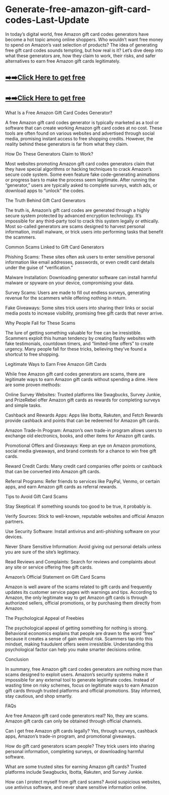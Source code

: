 # Generate-free-amazon-gift-card-codes-Last-Update
In today’s digital world, free Amazon gift card codes generators have become a hot topic among online shoppers. Who wouldn’t want free money to spend on Amazon’s vast selection of products? The idea of generating free gift card codes sounds tempting, but how real is it? Let’s dive deep into what these generators are, how they claim to work, their risks, and safer alternatives to earn free Amazon gift cards legitimately.

## [➡️➡️Click Here to get free](https://unique.giftcardshopzone.com/affallofferazpro/All-Gift-Card-2-affmeni-az-pro.html)

## [➡️➡️Click Here to get free](https://unique.giftcardshopzone.com/affallofferazpro/All-Gift-Card-2-affmeni-az-pro.html)

What Is a Free Amazon Gift Card Codes Generator?

A free Amazon gift card codes generator is typically marketed as a tool or software that can create working Amazon gift card codes at no cost. These tools are often found on various websites and advertised through social media, promising instant access to free shopping credits. However, the reality behind these generators is far from what they claim.

How Do These Generators Claim to Work?

Most websites promoting Amazon gift card codes generators claim that they have special algorithms or hacking techniques to crack Amazon’s secure code system. Some even feature fake code-generating animations or progress bars to make the process seem legitimate. After running the “generator,” users are typically asked to complete surveys, watch ads, or download apps to “unlock” the codes.

The Truth Behind Gift Card Generators

The truth is, Amazon’s gift card codes are generated through a highly secure system protected by advanced encryption technology. It’s impossible for any third-party tool to crack this system legally or ethically. Most so-called generators are scams designed to harvest personal information, install malware, or trick users into performing tasks that benefit the scammers.

Common Scams Linked to Gift Card Generators

Phishing Scams: These sites often ask users to enter sensitive personal information like email addresses, passwords, or even credit card details under the guise of “verification.”

Malware Installation: Downloading generator software can install harmful malware or spyware on your device, compromising your data.

Survey Scams: Users are made to fill out endless surveys, generating revenue for the scammers while offering nothing in return.

Fake Giveaways: Some sites trick users into sharing their links or social media posts to increase visibility, promising free gift cards that never arrive.

Why People Fall for These Scams

The lure of getting something valuable for free can be irresistible. Scammers exploit this human tendency by creating flashy websites with fake testimonials, countdown timers, and “limited-time offers” to create urgency. Many people fall for these tricks, believing they’ve found a shortcut to free shopping.

Legitimate Ways to Earn Free Amazon Gift Cards

While free Amazon gift card codes generators are scams, there are legitimate ways to earn Amazon gift cards without spending a dime. Here are some proven methods:

Online Survey Websites: Trusted platforms like Swagbucks, Survey Junkie, and PrizeRebel offer Amazon gift cards as rewards for completing surveys and simple tasks.

Cashback and Rewards Apps: Apps like Ibotta, Rakuten, and Fetch Rewards provide cashback and points that can be redeemed for Amazon gift cards.

Amazon Trade-In Program: Amazon’s own trade-in program allows users to exchange old electronics, books, and other items for Amazon gift cards.

Promotional Offers and Giveaways: Keep an eye on Amazon promotions, social media giveaways, and brand contests for a chance to win free gift cards.

Reward Credit Cards: Many credit card companies offer points or cashback that can be converted into Amazon gift cards.

Referral Programs: Refer friends to services like PayPal, Venmo, or certain apps, and earn Amazon gift cards as referral rewards.

Tips to Avoid Gift Card Scams

Stay Skeptical: If something sounds too good to be true, it probably is.

Verify Sources: Stick to well-known, reputable websites and official Amazon partners.

Use Security Software: Install antivirus and anti-phishing software on your devices.

Never Share Sensitive Information: Avoid giving out personal details unless you are sure of the site’s legitimacy.

Read Reviews and Complaints: Search for reviews and complaints about any site or service offering free gift cards.

Amazon’s Official Statement on Gift Card Scams

Amazon is well aware of the scams related to gift cards and frequently updates its customer service pages with warnings and tips. According to Amazon, the only legitimate way to get Amazon gift cards is through authorized sellers, official promotions, or by purchasing them directly from Amazon.

The Psychological Appeal of Freebies

The psychological appeal of getting something for nothing is strong. Behavioral economics explains that people are drawn to the word “free” because it creates a sense of gain without risk. Scammers tap into this mindset, making fraudulent offers seem irresistible. Understanding this psychological factor can help you make smarter decisions online.

Conclusion

In summary, free Amazon gift card codes generators are nothing more than scams designed to exploit users. Amazon’s security systems make it impossible for any external tool to generate legitimate codes. Instead of wasting time on risky schemes, focus on legitimate ways to earn Amazon gift cards through trusted platforms and official promotions. Stay informed, stay cautious, and shop smartly.

FAQs

Are free Amazon gift card code generators real? No, they are scams. Amazon gift cards can only be obtained through official channels.

Can I get free Amazon gift cards legally? Yes, through surveys, cashback apps, Amazon’s trade-in program, and promotional giveaways.

How do gift card generators scam people? They trick users into sharing personal information, completing surveys, or downloading harmful software.

What are some trusted sites for earning Amazon gift cards? Trusted platforms include Swagbucks, Ibotta, Rakuten, and Survey Junkie.

How can I protect myself from gift card scams? Avoid suspicious websites, use antivirus software, and never share sensitive information online.
